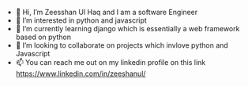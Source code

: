 - 👋 Hi, I’m Zeesshan Ul Haq and I am a software Engineer
- 👀 I’m interested in python and javascript
- 🌱 I’m currently learning django which is essentially a web framework based on python
- 💞️ I’m looking to collaborate on projects which invlove python and Javascript
- 📫 You can reach me out on my linkedin profile on this link https://www.linkedin.com/in/zeeshanul/

<!---
Zeeshanul/Zeeshanul is a ✨ special ✨ repository because its `README.md` (this file) appears on your GitHub profile.
You can click the Preview link to take a look at your changes.
--->
